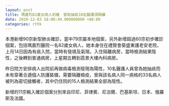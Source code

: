 ```yaml
---
layout: post
title: 瑪嘉烈82歲女病人初確　曾助抽痰10名醫護須隔離
date: 2020-12-03 18:00:49.000000000 +08:00
categories: rthk
---
```


本港新增90宗新型肺炎確診，當中79宗屬本地個案，另外新增超過60宗初步確診個案，包括瑪嘉烈醫院一名82歲女病人，她本身住在禮賢會葵盛東護老安老院，上月14日因為有痰入院，當時有發燒及氣喘，入住隔離病房，當時檢測結果陰性，之後轉到普通病房，上星期五轉到荔景大樓內科病房。

昨日院方安排病人出院前再做病毒檢測發現為陽性，10名醫護人員曾為她抽痰而未有穿著合適個人防護裝備，需要隔離檢疫，曾與該名病人同一病格的33名病人被列為密切接觸者，其中仍住院的15人檢測結果全部為陰性。

新增的11宗輸入確診個案分別來自印尼、菲律賓、尼泊爾、巴基斯坦、日本、俄羅斯及法國。
